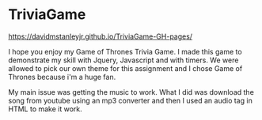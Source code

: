 # TriviaGame

https://davidmstanleyjr.github.io/TriviaGame-GH-pages/

I hope you enjoy my Game of Thrones Trivia Game. I made this game to demonstrate my skill with Jquery, Javascript and with timers. We were allowed to pick our own theme for this assignment and I chose Game of Thrones because i'm a huge fan.

My main issue was getting the music to work. What I did was download the song from youtube using an mp3 converter and then I used an audio tag in HTML to make it work.